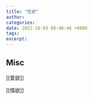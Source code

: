 ```yaml
---
title: "性欲"
author: 
categories: 
date: 2022-10-03 08:48:46 +0800
tags: 
excerpt: 
---
```












## Misc

[[爱欲]]

[[情欲]]


